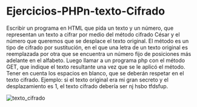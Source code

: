 # Ejercicios-PHPn-texto-Cifrado


Escribir un programa en HTML que pida un texto y un número, que representan un texto a cifrar por medio del método cifrado César y el número que queremos que se desplace el texto original. El método es un tipo de cifrado por sustitución, en el que una letra de un texto original es reemplazada por otra que se encuentra un número fijo de posiciones más adelante en el alfabeto. Luego llamar a un programa php con el método GET, que indique el texto resultante una vez que se le aplicó el método. Tener en cuenta los espacios en blanco, que se deberán respetar en el texto cifrado.
Ejemplo: si el texto original era mi gran secreto y el desplazamiento es 1, el texto cifrado debería ser nj hsbo tfdsfup.


![texto_cifrado](https://user-images.githubusercontent.com/85589346/219718033-397348b4-a8d3-4fcd-b3b3-751e43538163.png)
